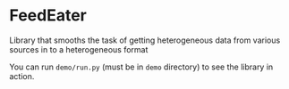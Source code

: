 # FeedEater
Library that smooths the task of getting heterogeneous data from various sources in to a heterogeneous format


You can run `demo/run.py` (must be in `demo` directory) to see the library in action.
